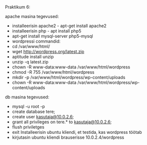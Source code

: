 Praktikum 6:

 apache masina tegevused: 
* installeerisin apache2 - apt-get install apache2
* installeerisin php - apt install php5
* apt-get install mysql-server php5-mysql
* wordpressi commandid:
* cd /var/www/html/
* wget http://wordpress.org/latest.zip
* aptitude install unzip
* unzip -q latest.zip
* chown -R www-data:www-data /var/www/html/wordpress
* chmod -R 755 /var/www/html/wordpress
* mkdir -p /var/www/html/wordpress/wp-content/uploads
* chown -R www-data:www-data /var/www/html/wordpress/wp-content/uploads

db masina tegevused:
* mysql -u root -p
* create database tere;
* create user kasutaja@10.0.2.6;
* grant all privileges on tere.* to kasutaja@10.0.2.6;
* flush priviletges
* exit
Installeerisin ubuntu kliendi, et testida, kas wordpress töötab
* kirjutasin ubuntu kliendi brauserisse 10.0.2.4/wordpress 
